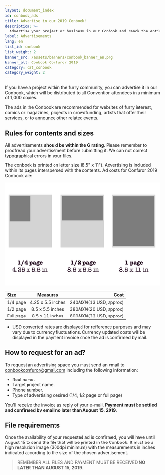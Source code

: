 ```yaml
---
layout: document_index
id: conbook_ads
title: Advertise in our 2019 Conbook!
description: >-
  Advertise your project or business in our Conbook and reach the entire Confuror audience. Press quality and full of color!
label: Advertisements
lang: en
list_id: conbook
list_weight: 2
banner_src: /assets/banners/conbook_banner_en.png
banner_alt: Conbook Confuror 2019
category: cat_conbook
category_weight: 2
---
```


If you have a project within the furry community, you can advertise it in our Conbook, which will be distributed to all Convention attendees in a minimum of 1,000 copies.

The ads in the Conbook are recommended for websites of furry interest, comics or magazines, projects in crowdfunding, artists that offer their services, or to announce other related events.


## Rules for contents and sizes

All advertisements **should be within the G rating**. Please remember to proofread your advertisement before submitting it. We can not correct typographical errors in your files.

The conbook is printed on letter size (8.5" x 11"). Advertising is included within its pages interspersed with the contents. Ad costs for Confuror 2019 Conbook are:

<div class="container text-center"><img src="/assets/images/ad_size_diagram_en.png" alt="Tamaños de anuncios disponibles" class="img-fluid"></div>

|Size|Measures|Cost|
|:--------|:-------:|--------:|
|1/4 page|4.25 x 5.5 inches|$240 MXN ($13 USD, approx)|
|1/2 page|8.5 x 5.5 inches|$380 MXN ($20 USD, approx)|
|Full page|8.5 x 11 inches|$600 MXN ($32 USD, approx)|

* USD converted rates are displayed for refference purposes and may vary due to currency fluctuations. Currency updated costs will be displayed in the payment invoice once the ad is confirmed by mail.


## How to request for an ad?

To request an advertising space you must send an email to [conbookconfuror@gmail.com](mailto:conbookconfuror@gmail.com) including the following information:

- Real name.
- Target project name.
- Phone number.
- Type of advertising desired (1/4, 1/2 page or full page)

You'll receive the invoice as reply of your e-mail. **Payment must be settled and confirmed by email no later than August 15, 2019**.


## File requirements

Once the availability of your requested ad is confirmed, you will have until August 15 to send the file that will be printed in the Conbook. It must be a high resolution image (300dpi minimum) with the measurements in inches indicated according to the size of the chosen advertisement.

> REMEMBER ALL FILES AND PAYMENT MUST BE RECEIVED **NO LATER THAN AUGUST 15, 2019**.